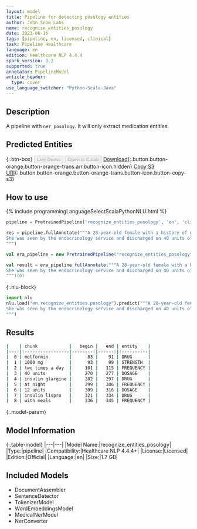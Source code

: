 ```yaml
---
layout: model
title: Pipeline for detecting posology entities
author: John Snow Labs
name: recognize_entities_posology
date: 2023-06-16
tags: [pipeline, en, licensed, clinical]
task: Pipeline Healthcare
language: en
edition: Healthcare NLP 4.4.4
spark_version: 3.2
supported: true
annotator: PipelineModel
article_header:
  type: cover
use_language_switcher: "Python-Scala-Java"
---
```


## Description

A pipeline with `ner_posology`. It will only extract medication entities.

## Predicted Entities



{:.btn-box}
<button class="button button-orange" disabled>Live Demo</button>
<button class="button button-orange" disabled>Open in Colab</button>
[Download](https://s3.amazonaws.com/auxdata.johnsnowlabs.com/clinical/models/recognize_entities_posology_en_4.4.4_3.2_1686943601343.zip){:.button.button-orange.button-orange-trans.arr.button-icon.hidden}
[Copy S3 URI](s3://auxdata.johnsnowlabs.com/clinical/models/recognize_entities_posology_en_4.4.4_3.2_1686943601343.zip){:.button.button-orange.button-orange-trans.button-icon.button-copy-s3}

## How to use

<div class="tabs-box" markdown="1">
{% include programmingLanguageSelectScalaPythonNLU.html %}

```python
pipeline = PretrainedPipeline('recognize_entities_posology', 'en', 'clinical/models')

res = pipeline.fullAnnotate("""A 28-year-old female with a history of gestational diabetes mellitus, used to take metformin 1000 mg two times a day, presented with a one-week history of polyuria , polydipsia , poor appetite , and vomiting .
She was seen by the endocrinology service and discharged on 40 units of insulin glargine at night, 12 units of insulin lispro with meals.
""")
```
```scala
val era_pipeline = new PretrainedPipeline("recognize_entities_posology", "en", "clinical/models")

val result = era_pipeline.fullAnnotate("""A 28-year-old female with a history of gestational diabetes mellitus, used to take metformin 1000 mg two times a day, presented with a one-week history of polyuria , polydipsia , poor appetite , and vomiting .
She was seen by the endocrinology service and discharged on 40 units of insulin glargine at night, 12 units of insulin lispro with meals.
""")(0)

```


{:.nlu-block}
```python
import nlu
nlu.load("en.recognize_entities.posology").predict("""A 28-year-old female with a history of gestational diabetes mellitus, used to take metformin 1000 mg two times a day, presented with a one-week history of polyuria , polydipsia , poor appetite , and vomiting .
She was seen by the endocrinology service and discharged on 40 units of insulin glargine at night, 12 units of insulin lispro with meals.
""")
```

</div>

## Results

```bash
|    | chunk            |   begin |   end | entity    |
|---:|:-----------------|--------:|------:|:----------|
|  0 | metformin        |      83 |    91 | DRUG      |
|  1 | 1000 mg          |      93 |    99 | STRENGTH  |
|  2 | two times a day  |     101 |   115 | FREQUENCY |
|  3 | 40 units         |     270 |   277 | DOSAGE    |
|  4 | insulin glargine |     282 |   297 | DRUG      |
|  5 | at night         |     299 |   306 | FREQUENCY |
|  6 | 12 units         |     309 |   316 | DOSAGE    |
|  7 | insulin lispro   |     321 |   334 | DRUG      |
|  8 | with meals       |     336 |   345 | FREQUENCY |
```

{:.model-param}
## Model Information

{:.table-model}
|---|---|
|Model Name:|recognize_entities_posology|
|Type:|pipeline|
|Compatibility:|Healthcare NLP 4.4.4+|
|License:|Licensed|
|Edition:|Official|
|Language:|en|
|Size:|1.7 GB|

## Included Models

- DocumentAssembler
- SentenceDetector
- TokenizerModel
- WordEmbeddingsModel
- MedicalNerModel
- NerConverter